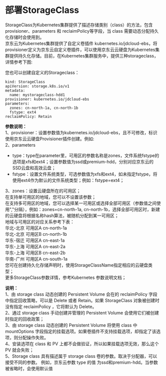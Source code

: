 
# 部署StorageClass

StorageClass为Kubernetes集群提供了描述存储类别（class）的方法，包含provisioner、parameters 和 reclaimPolicy等字段，当 class 需要动态分配持久化存储时会使用到。  
京东云为Kubernetes集群提供了自定义卷插件 kubernetes.io/jdcloud-ebs，将provisioner定义为京东云自定义卷插件，可以使用京东云云硬盘为Kubernetes集群提供持久化存储。目前，在Kubernetes集群服务中，提供三种storageclass，详情参考下图:

您也可以创建自定义的Storageclass：
```
kind: StorageClass
apiVersion: storage.k8s.io/v1
metadata:
  name: mystorageclass-hdd1
provisioner: kubernetes.io/jdcloud-ebs
parameters:
  zones: cn-north-1a, cn-north-1b
  fstype: ext4
reclaimPolicy: Retain
```
**参数说明：**  
1、provisioner：设置参数值为kubernetes.io/jdcloud-ebs，且不可修改，标识使用京东云云硬盘Provisioner插件创建。例如:  
2、parameters  
- type：type在parameter里，可用区的参数名称是zones，文件系统fstype的选项是xfs和ext4；设置参数值为ssd或premium-hdd，分别对应京东云的SSD云盘和高效云盘；  
- fstype：设置文件系统类型，可选参数值为xfs和ext4，如未指定fstype，将使用ext4作为默认的文件系统类型；例如：fstype=ext4；  

3、zones：设置云硬盘所在的可用区；    
在支持单可用区的地域，您可以不设置该参数；  
在支持多可用区的地域，您可以选择某一可用区或选择全部可用区（参数值之间使用","分隔），例如：zones=cn-north-1a, cn-north-1b，选择全部可用区时，新建的云硬盘将根据名称hash算法，被随机分配到某一可用区；  
地域与可用区的对应关系参考下表：  
华北-北京	可用区A	cn-north-1a  
华北-北京	可用区B	cn-north-1b  
华东-宿迁	可用区A	cn-east-1a  
华东-上海	可用区A	cn-east-2a  
华东-上海	可用区B	cn-east-2b  
华南-广州	可用区A	cn-south-1a   
您可在创建持久化存储声明时，使用StorageClassName指定相应的云硬盘类型；  
更多StorageClass参数详情，参考Kubernetes 参数说明文档；  

**说明：**  
1、由 storage class 动态创建的 Persistent Volume 会在的 reclaimPolicy 字段中指定回收策略，可以是 Delete 或者 Retain。如果 StorageClass 对象被创建时没有指定 reclaimPolicy ，它将默认为 Delete。  
2、通过 storage class 手动创建并管理的 Persistent Volume 会使用它们被创建时指定的回收政策；  
3、由 storage class 动态创建的 Persistent Volume 将使用 class 中 mountOptions 字段指定的挂载选项。如果卷插件不支持挂载选项，却指定了该选项，则分配操作失败。   
4、安装选项在 class 和 PV 上都不会做验证，所以如果挂载选项无效，那么这个 PV 就会失败；  
5、Storage class 具有描述属于 storage class 卷的参数。取决于分配器，可以接受不同的参数。 例如，京东云参数 type 的值 为ssd和premium-hdd。当参数被省略时，会使用默认值

 
